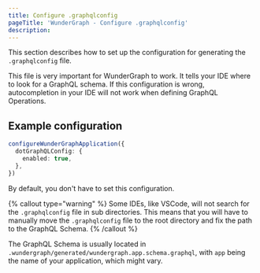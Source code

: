 ```yaml
---
title: Configure .graphqlconfig
pageTitle: 'WunderGraph - Configure .graphqlconfig'
description:
---
```


This section describes how to set up the configuration for generating the `.graphqlconfig` file.

This file is very important for WunderGraph to work.
It tells your IDE where to look for a GraphQL schema.
If this configuration is wrong,
autocompletion in your IDE will not work when defining GraphQL Operations.

## Example configuration

```typescript
configureWunderGraphApplication({
  dotGraphQLConfig: {
    enabled: true,
  },
})
```

By default, you don't have to set this configuration.

{% callout type="warning" %}
Some IDEs, like VSCode, will not search for the `.graphqlconfig` file in sub directories.
This means that you will have to manually move the `.graphqlconfig` file to the root directory and fix the path to the GraphQL Schema.
{% /callout %}

The GraphQL Schema is usually located in `.wundergraph/generated/wundergraph.app.schema.graphql`,
with `app` being the name of your application, which might vary.
